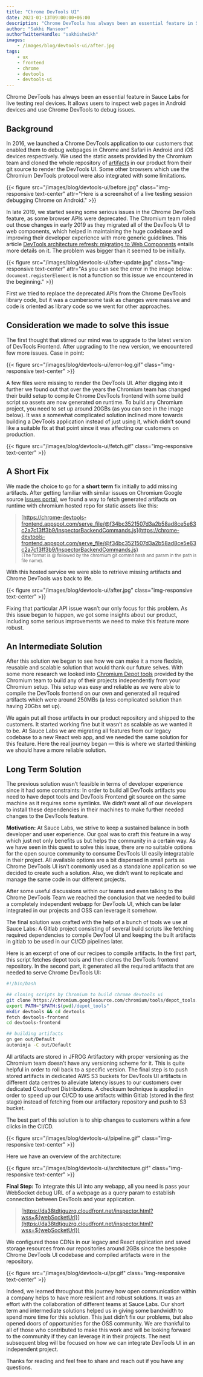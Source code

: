 ```yaml
---
title: "Chrome DevTools UI"
date: 2021-01-13T09:00:00+06:00
description: "Chrome DevTools has always been an essential feature in Sauce Labs for live testing real devices. This blog post reports about our recent revamp of the UI code."
author: "Sakhi Mansoor"
authorTwitterHandle: "sakhisheikh"
images:
    - /images/blog/devtools-ui/after.jpg
tags:
    - ux
    - frontend
    - chrome
    - devtools
    - devtools-ui
---
```


Chrome DevTools has always been an essential feature in Sauce Labs for live testing real devices. It allows users to inspect web pages in Android devices and use Chrome DevTools to debug issues.

## Background

In 2016, we launched a Chrome DevTools application to our customers that enabled them to debug webpages in Chrome and Safari in Android and iOS devices respectively. We used the static assets provided by the Chromium team and cloned the whole repository of [artifacts](https://github.com/ChromeDevTools/devtools-frontend/tree/master/front_end) in our product from their git source to render the DevTools UI. Some other browsers which use the Chromium DevTools protocol were also integrated with some limitations.

{{< figure src="/images/blog/devtools-ui/before.jpg" class="img-responsive text-center" attr="Here is a screenshot of a live testing session debugging Chrome on Android." >}}

In late 2019, we started seeing some serious issues in the Chrome DevTools feature, as some browser APIs were deprecated. The Chromium team rolled out those changes in early 2019 as they migrated all of the DevTools UI to web components, which helped in maintaining the huge codebase and improving their developer experience with more generic guidelines. This article [DevTools architecture refresh: migrating to Web Components](https://developers.google.com/web/updates/2020/12/migrating-to-web-components?hl=en) entails more details on it. The problem was bigger than it seemed to be initially.

{{< figure src="/images/blog/devtools-ui/after-update.jpg" class="img-responsive text-center" attr="As you can see the error in the image below: `document.registerElement` is not a function so this issue we encountered in the beginning." >}}

First we tried to replace the deprecated APIs from the Chrome DevTools library code, but it was a cumbersome task as changes were massive and code is oriented as library code so we went for other approaches.

## Consideration we made to solve this issue

The first thought that stirred our mind was to upgrade to the latest version of DevTools Frontend. After upgrading to the new version, we encountered few more issues. Case in point:

{{< figure src="/images/blog/devtools-ui/error-log.gif" class="img-responsive text-center" >}}

A few files were missing to render the DevTools UI. After digging into it further we found out that over the years the Chromium team has changed their build setup to compile Chrome DevTools frontend with some build script so assets are now generated on runtime. To build any Chromium project, you need to set up around 20GBs (as you can see in the image below). It was a somewhat complicated solution inclined more towards building a DevTools application instead of just using it, which didn’t sound like a suitable fix at that point since it was affecting our customers on production.

{{< figure src="/images/blog/devtools-ui/fetch.gif" class="img-responsive text-center" >}}

## A Short Fix

We made the choice to go for a __short term__ fix initially to add missing artifacts. After getting familiar with similar issues on Chromium Google source [issues portal](https://www.google.com/url?q=https://groups.google.com/g/google-chrome-developer-tools/c/RUYXxgATbeo/m/6wfd-mvmAgAJ&sa=D&ust=1610370981661000&usg=AOvVaw2798SP0pdDK4qSspF3NVBW), we found a way to fetch generated artifacts on runtime with chromium hosted repo for static assets like this:

> [https://chrome-devtools-frontend.appspot.com/serve_file/@f34bc3521507d3a2b58ad8ce5e63c2a7c13ff3b9/InspectorBackendCommands.js](https://chrome-devtools-frontend.appspot.com/serve_file/@f34bc3521507d3a2b58ad8ce5e63c2a7c13ff3b9/InspectorBackendCommands.js)
    <br /><sub>(The format is @ followed by the chromium git commit hash and param in the path is file name).</sub>

With this hosted service we were able to retrieve missing artifacts and Chrome DevTools was back to life.

{{< figure src="/images/blog/devtools-ui/after.jpg" class="img-responsive text-center" >}}

Fixing that particular API issue wasn’t our only focus for this problem. As this issue began to happen, we got some insights about our product, including some serious improvements we need to make this feature more robust.

## An Intermediate Solution

After this solution we began to see how we can make it a more flexible, reusable and scalable solution that would thank our future selves. With some more research we looked into [Chromium Depot tools](https://www.google.com/url?q=https://chromium.googlesource.com/chromium/tools/depot_tools.git&sa=D&ust=1610370981662000&usg=AOvVaw2rR2OiUg_osv7zKvixfvBa) provided by the Chromium team to build any of their projects independently from your Chromium setup. This setup was easy and reliable as we were able to compile the DevTools frontend on our own and generated all required artifacts which were around 250MBs (a less complicated solution than having 20Gbs set up).

We again put all those artifacts in our product repository and shipped to the customers. It started working fine but it wasn’t as scalable as we wanted it to be. At Sauce Labs we are migrating all features from our legacy codebase to a new React web app, and we needed the same solution for this feature. Here the real journey began — this is where we started thinking we should have a more reliable solution.

## Long Term Solution

The previous solution wasn’t feasible in terms of developer experience since it had some constraints:
In order to build all DevTools artifacts you need to have depot tools and DevTools Frontend git source on the same machine as it requires some symlinks. We didn’t want all of our developers to install these dependencies in their machines to make further needed changes to the DevTools feature.

__Motivation:__ At Sauce Labs, we strive to keep a sustained balance in both developer and user experience. Our goal was to craft this feature in a way which just not only benefits us but helps the community in a certain way. As we have seen in this quest to solve this issue, there are no suitable options for the open source community to consume DevTools UI easily integratable in their project. All available options are a bit dispersed in small parts as Chrome DevTools UI isn’t commonly used as a standalone application so we decided to create such a solution. Also, we didn’t want to replicate and manage the same code in our different projects.

After some useful discussions within our teams and even talking to the Chrome DevTools Team we reached the conclusion that we needed to build a completely independent webapp for DevTools UI, which can be later integrated in our projects and OSS can leverage it somehow.

The final solution was crafted with the help of a bunch of tools we use at Sauce Labs:
A Gitlab project consisting of several build scripts like fetching required dependencies to compile DevTool UI and keeping the built artifacts in gitlab to be used in our CI/CD pipelines later.

Here is an excerpt of one of our recipes to compile artifacts. In the first part, this script fetches depot tools and then clones the DevTools frontend repository. In the second part, it generated all the required artifacts that are needed to serve Chrome DevTools UI:

```bash
#!/bin/bash

## cloning scripts by Chromium to build chrome devtools ui
git clone https://chromium.googlesource.com/chromium/tools/depot_tools.git
export PATH="$PATH:$(pwd)/depot_tools"
mkdir devtools && cd devtools
fetch devtools-frontend
cd devtools-frontend

## building artifacts
gn gen out/Default
autoninja -C out/Default
```

All artifacts are stored in JFROG Artifactory with proper versioning as the Chromium team doesn't have any versioning scheme for it. This is quite helpful in order to roll back to a specific version. The final step is to push stored artifacts in dedicated AWS S3 buckets for DevTools UI artifacts in different data centres to alleviate latency issues to our customers over dedicated Cloudfront Distributions. A checksum technique is applied in order to speed up our CI/CD to use artifacts within Gitlab (stored in the first stage) instead of fetching from our artifactory repository and push to S3 bucket.

The best part of this solution is to ship changes to customers within a few clicks in the CI/CD.

{{< figure src="/images/blog/devtools-ui/pipeline.gif" class="img-responsive text-center" >}}

Here we have an overview of the architecture:

{{< figure src="/images/blog/devtools-ui/architecture.gif" class="img-responsive text-center" >}}

__Final Step:__ To integrate this UI into any webapp, all  you need is pass your WebSocket debug URL of a webpage as a query param to establish connection between DevTools and your application.

> [https://da38tdtjguzrq.cloudfront.net/inspector.html?wss=${webSocketUrl}](https://da38tdtjguzrq.cloudfront.net/inspector.html?wss=${webSocketUrl})

We configured those CDNs in our legacy and React application and saved storage resources from our repositories around 2GBs since the bespoke Chrome DevTools UI codebase and compiled artifacts were in the repository.

{{< figure src="/images/blog/devtools-ui/pr.gif" class="img-responsive text-center" >}}

Indeed, we learned throughout this journey how open communication within a company helps to have more resilient and robust solutions. It was an effort with the collaboration of different teams at Sauce Labs. Our short term and intermediate solutions helped us in giving some bandwidth to spend more time for this solution. This just didn’t fix our problems, but also opened doors of opportunities for the OSS community. We are thankful to all of those who contributed to make this work and will be looking forward to the community if they can leverage it in their projects. The next subsequent blog will be focused on how we can integrate DevTools UI in an independent project.

Thanks for reading and feel free to share and reach out if you have any questions.
